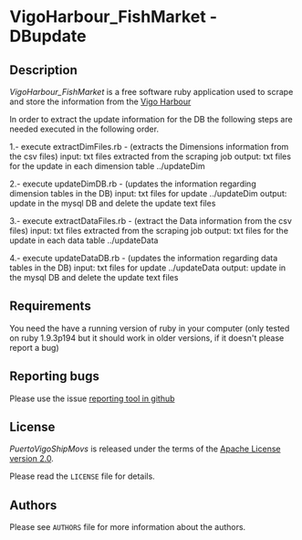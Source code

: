 VigoHarbour_FishMarket - DBupdate
==========================================

Description
-----------

*VigoHarbour_FishMarket* is a free software ruby application used to scrape and store the information from the [Vigo Harbour][1]

In order to extract the update information for the DB the following steps are needed executed in the following order.

1.- execute extractDimFiles.rb - (extracts the Dimensions information from the csv files)
input: txt files extracted from the scraping job
output: txt files for the update in each dimension table ../updateDim

2.- execute updateDimDB.rb - (updates the information regarding dimension tables in the DB)
input: txt files for update ../updateDim
output: update in the mysql DB and delete the update text files

3.- execute extractDataFiles.rb - (extract the Data information from the csv files)
input: txt files extracted from the scraping job
output: txt files for the update in each data table ../updateData

4.- execute updateDataDB.rb - (updates the information regarding data tables in the DB)
input: txt files for update ../updateData
output: update in the mysql DB and delete the update text files

Requirements
------------

You need the have a running version of ruby in your computer (only tested on ruby 1.9.3p194 but it should work in older versions, if it doesn't please report a bug) 

Reporting bugs
--------------

Please use the issue [reporting tool in github][2]

License
-------

*PuertoVigoShipMovs* is released under the terms of the [Apache License version 2.0][3].

Please read the ``LICENSE`` file for details.

Authors
-------

Please see ``AUTHORS`` file for more information about the authors.


[1]: http://www.apvigo.com
[2]: https://github.com/jjelosua/VigoHarbour_FishMarket/issues
[3]: http://www.apache.org/licenses/

